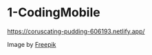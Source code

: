 # 1-CodingMobile
  https://coruscating-pudding-606193.netlify.app/


Image by <a href="https://www.freepik.com/free-vector/realistic-hand-drawn-vintage-snake-background_4231030.htm#query=python&position=22&from_view=search&track=sph">Freepik</a>


